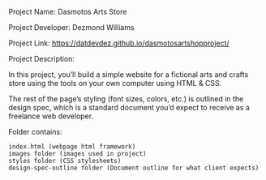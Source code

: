 Project Name: Dasmotos Arts Store

Project Developer: Dezmond Williams

Project Link: https://datdevdez.github.io/dasmotosartshopproject/

Project Description:

In this project, you’ll build a simple website for a fictional arts and crafts store using the tools on your own computer using HTML & CSS.

The rest of the page’s styling (font sizes, colors, etc.) is outlined in the design spec, which is a standard document you’d expect to receive as a freelance web developer.

Folder contains:

	index.html (webpage html framework)
	images folder (images used in project)
	styles folder (CSS stylesheets)
	design-spec-outline folder (Document outline for what client expects)
	
	
	
